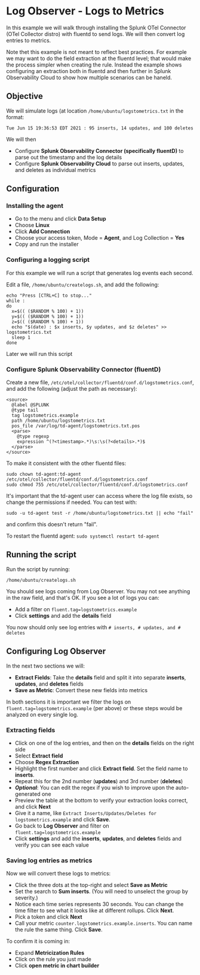 # Log Observer - Logs to Metrics

In this example we will walk through installing the Splunk OTel Connector (OTel Collector distro) with fluentd to send logs. We will then convert log entries to metrics.

Note thet this example is not meant to reflect best practices. For example we may want to do the field extraction at the fluentd level; that would make the process simpler when creating the rule. Instead the example shows configuring an extraction both in fluentd and then further in Splunk Observability Cloud to show how multiple scenarios can be haneld.

## Objective

We will simulate logs (at location ```/home/ubuntu/logstometrics.txt``` in the format:
```
Tue Jun 15 19:36:53 EDT 2021 : 95 inserts, 14 updates, and 100 deletes
```
We will then
* Configure **Splunk Observability Connector (specifically fluentD)** to parse out the timestamp and the log details
* Configure **Splunk Observability Cloud** to parse out inserts, updates, and deletes as individual metrics

## Configuration

### Installing the agent

* Go to the menu and click  **Data Setup**
* Choose **Linux**
* Click **Add Connection**
* Choose your access token, Mode = **Agent**, and Log Collection = **Yes**
*  Copy and run the installer

### Configuring a logging script

For this example we will run a script that generates log events each second.

Edit a file, ```/home/ubuntu/createlogs.sh```, and add the following:
```
echo "Press [CTRL+C] to stop..."
while :
do
  x=$(( ($RANDOM % 100) + 1))
  y=$(( ($RANDOM % 100) + 1))
  z=$(( ($RANDOM % 100) + 1))
  echo "$(date) : $x inserts, $y updates, and $z deletes" >> logstometrics.txt
  sleep 1
done
```
Later we will run this script

### Configure Splunk Observability Connector (fluentD)

Create a new file, ```/etc/otel/collector/fluentd/conf.d/logstometrics.conf```, and add the following (adjust the path as necessary):
```
<source>
  @label @SPLUNK
  @type tail
  tag logstometrics.example
  path /home/ubuntu/logstometrics.txt
  pos_file /var/log/td-agent/logstometrics.txt.pos
  <parse>
    @type regexp
    expression ^(?<timestamp>.*)\s:\s(?<details>.*)$
  </parse>
</source>
```

To make it consistent with the other fluentd files:
```
sudo chown td-agent:td-agent /etc/otel/collector/fluentd/conf.d/logstometrics.conf
sudo chmod 755 /etc/otel/collector/fluentd/conf.d/logstometrics.conf
```

It's important that the td-agent user can access where the log file exists, so change the permissions if needed. You can test with:
```
sudo -u td-agent test -r /home/ubuntu/logstometrics.txt || echo "fail"
```
and confirm this doesn't return "fail".

To restart the fluentd agent: ```sudo systemctl restart td-agent```

## Running the script

Run the script by running:
```
/home/ubuntu/createlogs.sh
```

You should see logs coming from Log Observer. You may not see anything in the raw field, and that's OK. If you see a lot of logs you can:
* Add a filter on ```fluent.tag=logstometrics.example```
* Click **settings** and add the **details** field

You now should only see log entries with ```# inserts, # updates, and # deletes```

## Configuring Log Observer
In the next two sections we will:
* **Extract Fields**: Take the **details** field and split it into separate **inserts**, **updates**, and **deletes** fields
* **Save as Metric**: Convert these new fields into metrics

In both sections it is important we filter the logs on ```fluent.tag=logstometrics.example``` (per above) or these steps would be analyzed on every single log.

### Extracting fields
* Click on one of the log entries, and then on the **details** fields on the right side
* Select **Extract field**
* Choose **Regex Extraction**
* Highlight the first number and click **Extract field**. Set the field name to **inserts**.
* Repeat this for the 2nd number (**updates**) and 3rd number (**deletes**)
* ***Optional***: You can edit the regex if you wish to improve upon the auto-generated one
* Preview the table at the bottom to verify your extraction looks correct, and click **Next**
* Give it a name, like ```Extract Inserts/Updates/Deletes for logstometrics.example``` and click **Save**.
* Go back to **Log Observer** and filter on ```fluent.tag=logstometrics.example```
* Click **settings** and add the **inserts**, **updates**, and **deletes** fields and verify you can see each value

### Saving log entries as metrics

Now we will convert these logs to metrics:
* Click the three dots at the top-right and select **Save as Metric**
* Set the search to **Sum inserts**. (You will need to unselect the group by severity.)
* Notice each time series represents 30 seconds. You can change the time filter to see what it looks like at different rollups. Click **Next**.
* Pick a token and click **Next**
* Call your metric ```counter.logstometrics.example.inserts```. You can name the rule the same thing. Click **Save**.

To confirm it is coming in:
* Expand **Metricization Rules**
* Click on the rule you just made
* Click **open metric in chart builder**
